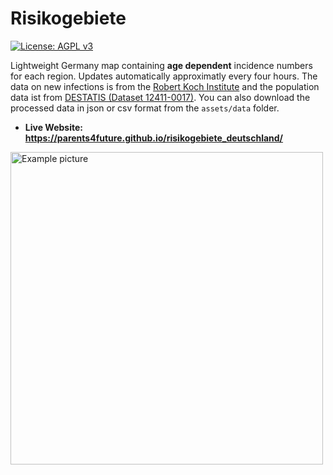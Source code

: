 # Risikogebiete
[![License: AGPL v3](https://img.shields.io/badge/License-AGPL%20v3-blue.svg)](http://www.gnu.org/licenses/agpl-3.0)

Lightweight Germany map containing **age dependent** incidence numbers for each region. Updates automatically approximatly every four hours.
The data on new infections is from the [Robert Koch Institute](https://npgeo-corona-npgeo-de.hub.arcgis.com/datasets/dd4580c810204019a7b8eb3e0b329dd6_0?selectedAttribute=Refdatum) and the population data ist from [DESTATIS (Dataset 12411-0017)](https://www-genesis.destatis.de/genesis//online?operation=table&code=12411-0017&bypass=true&levelindex=0&levelid=1618480251047).
You can also download the processed data in json or csv format from the `assets/data` folder.

- **Live Website: https://parents4future.github.io/risikogebiete_deutschland/**

<div>
   <img src="/assets/img/example.png" alt="Example picture" width="500"> 
</div>
